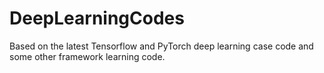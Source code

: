 # DeepLearningCodes
Based on the latest Tensorflow and PyTorch deep learning case code and some other framework learning code.
